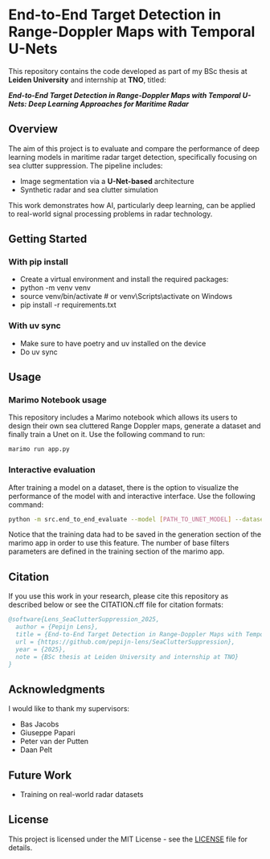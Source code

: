 # End-to-End Target Detection in Range-Doppler Maps with Temporal U-Nets

This repository contains the code developed as part of my BSc thesis at **Leiden University** and internship at **TNO**, titled:


**_End-to-End Target Detection in Range-Doppler Maps with Temporal U-Nets: Deep Learning Approaches for Maritime Radar_**

## Overview

The aim of this project is to evaluate and compare the performance of deep learning models in maritime radar target detection, specifically focusing on sea clutter suppression. The pipeline includes:

- Image segmentation via a **U-Net-based** architecture
- Synthetic radar and sea clutter simulation

This work demonstrates how AI, particularly deep learning, can be applied to real-world signal processing problems in radar technology.

## Getting Started

### With pip install 

- Create a virtual environment and install the required packages:
- python -m venv venv
- source venv/bin/activate # or venv\Scripts\activate on Windows
- pip install -r requirements.txt

### With uv sync
- Make sure to have poetry and uv installed on the device
- Do uv sync

##  Usage

### Marimo Notebook usage
This repository includes a Marimo notebook which allows its users to design their own sea cluttered Range Doppler maps, generate a dataset and finally train a Unet on it. Use the following command to run: 
```bash
marimo run app.py
```
### Interactive evaluation
After training a model on a dataset, there is the option to visualize the performance of the model with and interactive interface. Use the following command:
```bash
python -m src.end_to_end_evaluate --model [PATH_TO_UNET_MODEL] --dataset [PATH_TO_DATA] --base-filter-size [NUMBER_OF_BASE_FILTERS] --interactive
```
Notice that the training data had to be saved in the generation section of the marimo app in order to use this feature. The number of base filters parameters are defined in the training section of the marimo app. 

## Citation

If you use this work in your research, please cite this repository as described below or see the CITATION.cff file for citation formats:

```bibtex
@software{Lens_SeaClutterSuppression_2025,
  author = {Pepijn Lens},
  title = {End-to-End Target Detection in Range-Doppler Maps with Temporal U-Nets: Deep Learning Approaches for Maritime Radar},
  url = {https://github.com/pepijn-lens/SeaClutterSuppression},
  year = {2025},
  note = {BSc thesis at Leiden University and internship at TNO}
}
```

## Acknowledgments

I would like to thank my supervisors:

- Bas Jacobs
- Giuseppe Papari
- Peter van der Putten
- Daan Pelt

## Future Work
- Training on real-world radar datasets

## License

This project is licensed under the MIT License - see the [LICENSE](LICENSE) file for details.

